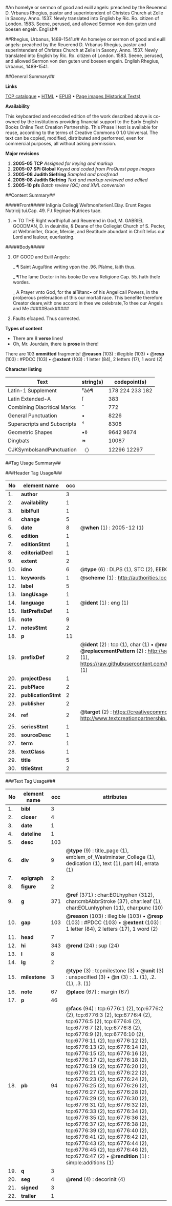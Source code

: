 #An homelye or sermon of good and euill angels: preached by the Reuerend D. Vrbanus Rhegius, pastor and superintendent of Christes Church at Zelle in Saxony. Anno. 1537. Newly translated into English by Ric. Ro. citizen of London. 1583.  Seene, perused, and allowed Sermon von den guten und boesen engeln. English#

##Rhegius, Urbanus, 1489-1541.##
An homelye or sermon of good and euill angels: preached by the Reuerend D. Vrbanus Rhegius, pastor and superintendent of Christes Church at Zelle in Saxony. Anno. 1537. Newly translated into English by Ric. Ro. citizen of London. 1583.  Seene, perused, and allowed
Sermon von den guten und boesen engeln. English
Rhegius, Urbanus, 1489-1541.

##General Summary##

**Links**

[TCP catalogue](http://www.ota.ox.ac.uk/tcp/)  • 
[HTML](http://tei.it.ox.ac.uk/tcp/Texts-HTML/free/A10/A10574.html)  • 
[EPUB](http://tei.it.ox.ac.uk/tcp/Texts-EPUB/free/A10/A10574.epub) • 
[Page images (Historical Texts)](https://data.historicaltexts.jisc.ac.uk/view?pubId=eebo-99842146e&pageId=eebo-99842146e-6776-1)

**Availability**

This keyboarded and encoded edition of the
	       work described above is co-owned by the institutions
	       providing financial support to the Early English Books
	       Online Text Creation Partnership. This Phase I text is
	       available for reuse, according to the terms of Creative
	       Commons 0 1.0 Universal. The text can be copied,
	       modified, distributed and performed, even for
	       commercial purposes, all without asking permission.

**Major revisions**

1. __2005-05__ __TCP__ *Assigned for keying and markup*
1. __2005-07__ __SPi Global__ *Keyed and coded from ProQuest page images*
1. __2005-08__ __Judith Siefring__ *Sampled and proofread*
1. __2005-08__ __Judith Siefring__ *Text and markup reviewed and edited*
1. __2005-10__ __pfs__ *Batch review (QC) and XML conversion*

##Content Summary##

#####Front#####
Inſignia Collegij Weſtmonſterienſ.Eſay. Erunt Reges Nutricij tui.Cap. 49. F.t Reginae Nutrices tuae.
1. ❧ TO THE Right worſhipfull and Reuerend in God, M. GABRIEL GOODMAN, D. in deuinitie, & Deane of the Collegiat Church of S. Pecter, at Weſtminſter, Grace, Mercie, and Beatitude abundant in Chriſt Ieſus our Lord and ſauiour, euerlasting.

#####Body#####

1. OF GOOD and Euill Angels:

    _ ¶ Saint Auguſtine writing vpon the .96. Pſalme, ſaith thus.

    _ ¶The ſame Doctor in his booke De vera Religione Cap. 55. hath theſe wordes.

    _ A Prayer vnto God, for the aſſiſtanc• of his Angelicall Powers, in the proſperous preſeruation of this our mortall race.
This benefite therefore Creator deare,with one accord in thee we celebrate,To thee our Angels and Me
#####Back#####

1. Faults eſcaped. Thus corrected.

**Types of content**

  * There are 8 **verse** lines!
  * Oh, Mr. Jourdain, there is **prose** in there!

There are 103 **ommitted** fragments! 
 @__reason__ (103) : illegible (103)  •  @__resp__ (103) : #PDCC (103)  •  @__extent__ (103) : 1 letter (84), 2 letters (17), 1 word (2)

**Character listing**


|Text|string(s)|codepoint(s)|
|---|---|---|
|Latin-1 Supplement|²àé¶|178 224 233 182|
|Latin Extended-A|ſ|383|
|Combining             Diacritical Marks|̄|772|
|General Punctuation|•|8226|
|Superscripts             and Subscripts|⁴|8308|
|Geometric Shapes|▪◊|9642 9674|
|Dingbats|❧|10087|
|CJKSymbolsandPunctuation|〈〉|12296 12297|

##Tag Usage Summary##

###Header Tag Usage###

|No|element name|occ|attributes|
|---|---|---|---|
|1.|__author__|3||
|2.|__availability__|1||
|3.|__biblFull__|1||
|4.|__change__|5||
|5.|__date__|8| @__when__ (1) : 2005-12 (1)|
|6.|__edition__|1||
|7.|__editionStmt__|1||
|8.|__editorialDecl__|1||
|9.|__extent__|2||
|10.|__idno__|6| @__type__ (6) : DLPS (1), STC (2), EEBO-CITATION (1), PROQUEST (1), VID (1)|
|11.|__keywords__|1| @__scheme__ (1) : http://authorities.loc.gov/ (1)|
|12.|__label__|5||
|13.|__langUsage__|1||
|14.|__language__|1| @__ident__ (1) : eng (1)|
|15.|__listPrefixDef__|1||
|16.|__note__|9||
|17.|__notesStmt__|2||
|18.|__p__|11||
|19.|__prefixDef__|2| @__ident__ (2) : tcp (1), char (1)  •  @__matchPattern__ (2) : ([0-9\-]+):([0-9IVX]+) (1), (.+) (1)  •  @__replacementPattern__ (2) : http://eebo.chadwyck.com/downloadtiff?vid=$1&page=$2 (1), https://raw.githubusercontent.com/textcreationpartnership/Texts/master/tcpchars.xml#$1 (1)|
|20.|__projectDesc__|1||
|21.|__pubPlace__|2||
|22.|__publicationStmt__|2||
|23.|__publisher__|2||
|24.|__ref__|2| @__target__ (2) : https://creativecommons.org/publicdomain/zero/1.0/ (1), http://www.textcreationpartnership.org/docs/. (1)|
|25.|__seriesStmt__|1||
|26.|__sourceDesc__|1||
|27.|__term__|1||
|28.|__textClass__|1||
|29.|__title__|5||
|30.|__titleStmt__|2||


###Text Tag Usage###

|No|element name|occ|attributes|
|---|---|---|---|
|1.|__bibl__|3||
|2.|__closer__|4||
|3.|__date__|1||
|4.|__dateline__|1||
|5.|__desc__|103||
|6.|__div__|9| @__type__ (9) : title_page (1), emblem_of_Westminster_College (1), dedication (1), text (1), part (4), errata (1)|
|7.|__epigraph__|2||
|8.|__figure__|2||
|9.|__g__|371| @__ref__ (371) : char:EOLhyphen (312), char:cmbAbbrStroke (37), char:leaf (1), char:EOLunhyphen (11), char:punc (10)|
|10.|__gap__|103| @__reason__ (103) : illegible (103)  •  @__resp__ (103) : #PDCC (103)  •  @__extent__ (103) : 1 letter (84), 2 letters (17), 1 word (2)|
|11.|__head__|7||
|12.|__hi__|343| @__rend__ (24) : sup (24)|
|13.|__l__|8||
|14.|__lg__|2||
|15.|__milestone__|3| @__type__ (3) : tcpmilestone (3)  •  @__unit__ (3) : unspecified (3)  •  @__n__ (3) : .1. (1), .2. (1), .3. (1)|
|16.|__note__|67| @__place__ (67) : margin (67)|
|17.|__p__|46||
|18.|__pb__|94| @__facs__ (94) : tcp:6776:1 (2), tcp:6776:2 (2), tcp:6776:3 (2), tcp:6776:4 (2), tcp:6776:5 (2), tcp:6776:6 (2), tcp:6776:7 (2), tcp:6776:8 (2), tcp:6776:9 (2), tcp:6776:10 (2), tcp:6776:11 (2), tcp:6776:12 (2), tcp:6776:13 (2), tcp:6776:14 (2), tcp:6776:15 (2), tcp:6776:16 (2), tcp:6776:17 (2), tcp:6776:18 (2), tcp:6776:19 (2), tcp:6776:20 (2), tcp:6776:21 (2), tcp:6776:22 (2), tcp:6776:23 (2), tcp:6776:24 (2), tcp:6776:25 (2), tcp:6776:26 (2), tcp:6776:27 (2), tcp:6776:28 (2), tcp:6776:29 (2), tcp:6776:30 (2), tcp:6776:31 (2), tcp:6776:32 (2), tcp:6776:33 (2), tcp:6776:34 (2), tcp:6776:35 (2), tcp:6776:36 (2), tcp:6776:37 (2), tcp:6776:38 (2), tcp:6776:39 (2), tcp:6776:40 (2), tcp:6776:41 (2), tcp:6776:42 (2), tcp:6776:43 (2), tcp:6776:44 (2), tcp:6776:45 (2), tcp:6776:46 (2), tcp:6776:47 (2)  •  @__rendition__ (1) : simple:additions (1)|
|19.|__q__|3||
|20.|__seg__|4| @__rend__ (4) : decorInit (4)|
|21.|__signed__|3||
|22.|__trailer__|1||
